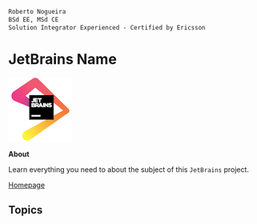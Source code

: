 ```
Roberto Nogueira  
BSd EE, MSd CE
Solution Integrator Experienced - Certified by Ericsson
```
# JetBrains Name

![project image](images/jetbrains.png)

**About**

Learn everything you need to about the subject of this `JetBrains` project.

[Homepage](https://www.jetbrains.com/)

## Topics
```
```
